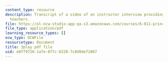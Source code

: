 ```yaml
---
content_type: resource
description: Transcript of a video of an instructor interview providing advice for
  teachers.
file: https://ol-ocw-studio-app-qa.s3.amazonaws.com/courses/6-811-principles-and-practice-of-assistive-technology-fall-2014/e8ff97261a7e8f7c82287c8d0def2867_ZGCJabWew3A.pdf
file_type: application/pdf
learning_resource_types: []
ocw_type: OCWFile
resourcetype: Document
title: 3play pdf file
uid: e8ff9726-1a7e-8f7c-8228-7c8d0def2867
---
```

